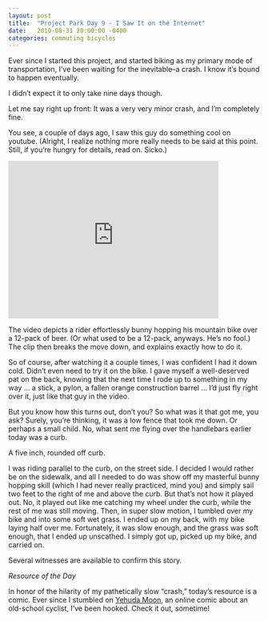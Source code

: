 ```yaml
---
layout: post
title:  "Project Park Day 9 - I Saw It on the Internet"
date:   2010-08-31 20:00:00 -0400
categories: commuting bicycles
---
```


Ever since I started this project, and started biking as my primary mode of transportation, I’ve been waiting for the inevitable–a crash. I know it’s bound to happen eventually.

I didn’t expect it to only take nine days though.

Let me say right up front: It was a very very minor crash, and I’m completely fine.

You see, a couple of days ago, I saw this guy do something cool on youtube.  (Alright, I realize nothing more really needs to be said at this point. Still, if you’re hungry for details, read on. Sicko.)

<iframe width="420" height="315" src="https://www.youtube.com/embed/QiIunH47qew" frameborder="0" allowfullscreen></iframe>

The video depicts a rider effortlessly bunny hopping his mountain bike over a 12-pack of beer. (Or what used to be a 12-pack, anyways. He’s no fool.) The clip then breaks the move down, and explains exactly how to do it.

So of course, after watching it a couple times, I was confident I had it down cold. Didn’t even need to try it on the bike. I gave myself a well-deserved pat on the back, knowing that the next time I rode up to something in my way … a stick, a pylon, a fallen orange construction barrel … I’d just fly right over it, just like that guy in the video.

But you know how this turns out, don’t you? So what was it that got me, you ask? Surely, you’re thinking, it was a low fence that took me down. Or perhaps a small child. No, what sent me flying over the handlebars earlier today was a curb.

A five inch, rounded off curb.

I was riding parallel to the curb, on the street side.  I decided I would rather be on the sidewalk, and all I needed to do was show off my masterful bunny hopping skill (which I had never really practiced, mind you) and simply sail two feet to the right of me and above the curb.  But that’s not how it played out.  No, it played out like me catching my wheel under the curb, while the rest of me was still moving.  Then, in super slow motion, I tumbled over my bike and into some soft wet grass.  I ended up on my back, with my bike laying half over me.  Fortunately, it was slow enough, and the grass was soft enough, that I ended up unscathed.  I simply got up, picked up my bike, and carried on.

Several witnesses are available to confirm this story.

*Resource of the Day*

In honor of the hilarity of my pathetically slow “crash,” today’s resource is a comic.  Ever since I stumbled on [Yehuda Moon](http://yehudamoon.com/), an online comic about an old-school cyclist, I’ve been hooked.  Check it out, sometime!
